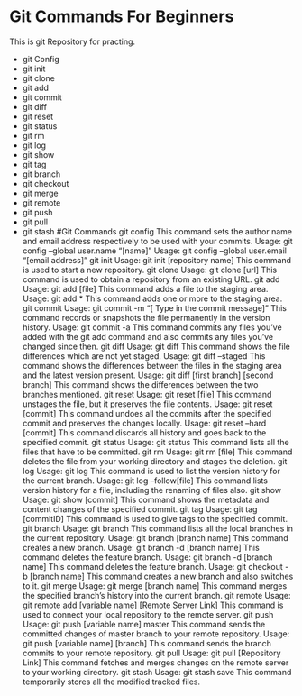 # Git Commands For Beginners
This is git Repository for practing.
* git Config
* git init
* git clone
* git add
* git commit
* git diff
* git reset
* git status
* git rm
* git log
* git show
* git tag
* git branch
* git checkout
* git merge
* git remote
* git push
* git pull
* git stash
#Git Commands 
git config
This command sets the author name and email address respectively to be used with your commits.
Usage: git config –global user.name “[name]”
Usage: git config –global user.email “[email address]”
git init
Usage: git init [repository name]
This command is used to start a new repository.
git clone
Usage: git clone [url]
This command is used to obtain a repository from an existing URL.
git add
Usage: git add [file]
This command adds a file to the staging area.
Usage: git add *
This command adds one or more to the staging area.
git commit
Usage: git commit -m “[ Type in the commit message]”
This command records or snapshots the file permanently in the version history.
Usage: git commit -a
This command commits any files you’ve added with the git add command and also commits any files you’ve changed since then.
git diff
Usage: git diff
This command shows the file differences which are not yet staged.
Usage: git diff –staged
This command shows the differences between the files in the staging area and the latest version present.
Usage: git diff [first branch] [second branch]
This command shows the differences between the two branches mentioned.
git reset
Usage: git reset [file]
This command unstages the file, but it preserves the file contents.
Usage: git reset [commit]
This command undoes all the commits after the specified commit and preserves the changes locally.
Usage: git reset –hard [commit]
This command discards all history and goes back to the specified commit.
git status
Usage: git status
This command lists all the files that have to be committed.
git rm
Usage: git rm [file]
This command deletes the file from your working directory and stages the deletion.
git log
Usage: git log
This command is used to list the version history for the current branch.
Usage: git log –follow[file]
This command lists version history for a file, including the renaming of files also.
git show
Usage: git show [commit]
This command shows the metadata and content changes of the specified commit.
git tag
Usage: git tag [commitID]
This command is used to give tags to the specified commit.
git branch
Usage: git branch
This command lists all the local branches in the current repository.
Usage: git branch [branch name]
This command creates a new branch.
Usage: git branch -d [branch name]
This command deletes the feature branch.
Usage: git branch -d [branch name]
This command deletes the feature branch.
Usage: git checkout -b [branch name]
This command creates a new branch and also switches to it.
git merge
Usage: git merge [branch name]
This command merges the specified branch’s history into the current branch.
git remote
Usage: git remote add [variable name] [Remote Server Link]
This command is used to connect your local repository to the remote server.
git push
Usage: git push [variable name] master
This command sends the committed changes of master branch to your remote repository.
Usage: git push [variable name] [branch] 
This command sends the branch commits to your remote repository.
git pull
Usage:  git pull [Repository Link]
This command fetches and merges changes on the remote server to your working directory.
git stash
Usage: git stash save
This command temporarily stores all the modified tracked files.

